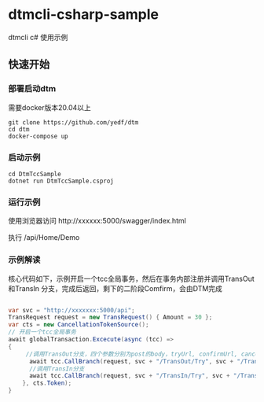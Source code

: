 # dtmcli-csharp-sample
dtmcli c# 使用示例

## 快速开始
### 部署启动dtm
需要docker版本20.04以上
```
git clone https://github.com/yedf/dtm
cd dtm
docker-compose up
```
### 启动示例
```
cd DtmTccSample
dotnet run DtmTccSample.csproj
```
### 运行示例

使用浏览器访问 http://xxxxxx:5000/swagger/index.html

执行 ​/api​/Home​/Demo

### 示例解读
核心代码如下，示例开启一个tcc全局事务，然后在事务内部注册并调用TransOut和TransIn 分支，完成后返回，剩下的二阶段Comfirm，会由DTM完成
```C# 

var svc = "http://xxxxxxx:5000/api";
TransRequest request = new TransRequest() { Amount = 30 };
var cts = new CancellationTokenSource();
// 开启一个tcc全局事务   
await globalTransaction.Excecute(async (tcc) =>
{
     //调用TransOut分支，四个参数分别为post的body，tryUrl, confirmUrl, cancelUrl
      await tcc.CallBranch(request, svc + "/TransOut/Try", svc + "/TransOut/Confirm", svc + "/TransOut/Cancel", cts.Token);
      //调用TransIn分支
      await tcc.CallBranch(request, svc + "/TransIn/Try", svc + "/TransIn/Confirm", svc + "/TransIn/Cancel",cts.Token);
    }, cts.Token);
}
```
